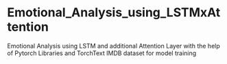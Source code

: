 # Emotional_Analysis_using_LSTMxAttention
Emotional Analysis using LSTM and additional Attention Layer with the help of Pytorch Libraries and TorchText IMDB dataset for model training
